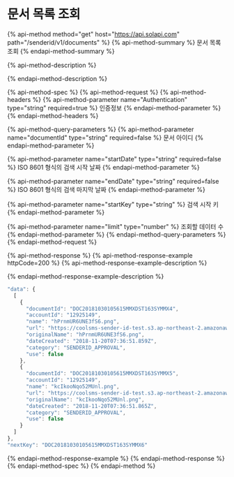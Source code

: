 # 문서 목록 조회

{% api-method method="get" host="https://api.solapi.com" path="/senderid/v1/documents" %}
{% api-method-summary %}
문서 목록 조회
{% endapi-method-summary %}

{% api-method-description %}

{% endapi-method-description %}

{% api-method-spec %}
{% api-method-request %}
{% api-method-headers %}
{% api-method-parameter name="Authentication" type="string" required=true %}
인증정보
{% endapi-method-parameter %}
{% endapi-method-headers %}

{% api-method-query-parameters %}
{% api-method-parameter name="documentId" type="string" required=false %}
문서 아이디
{% endapi-method-parameter %}

{% api-method-parameter name="startDate" type="string" required=false %}
ISO 8601 형식의 검색 시작 날짜
{% endapi-method-parameter %}

{% api-method-parameter name="endDate" type="string" required=false %}
ISO 8601 형식의 검색 마지막 날짜
{% endapi-method-parameter %}

{% api-method-parameter name="startKey" type="string" %}
검색 시작 키
{% endapi-method-parameter %}

{% api-method-parameter name="limit" type="number" %}
조회할 데이터 수
{% endapi-method-parameter %}
{% endapi-method-query-parameters %}
{% endapi-method-request %}

{% api-method-response %}
{% api-method-response-example httpCode=200 %}
{% api-method-response-example-description %}

{% endapi-method-response-example-description %}

```javascript
"data": {
  [
    {
      "documentId": "DOC20181030105615MMXDST163SYMMX4",
      "accountId": "12925149",
      "name": "hPrnmUR6UNE3fS6.png",
      "url": "https://coolsms-sender-id-test.s3.ap-northeast-2.amazonaws.com/temp/hPrnmUR6UNE3fS6.png",
      "originalName": "hPrnmUR6UNE3fS6.png",
      "dateCreated": "2018-11-20T07:36:51.859Z",
      "category": "SENDERID_APPROVAL",
      "use": false
    },
    {
      "documentId": "DOC20181030105615MMXDST163SYMMX5",
      "accountId": "12925149",
      "name": "kcIkooNqo52MUnl.png",
      "url": "https://coolsms-sender-id-test.s3.ap-northeast-2.amazonaws.com/temp/kcIkooNqo52MUnl.png",
      "originalName": "kcIkooNqo52MUnl.png",
      "dateCreated": "2018-11-20T07:36:51.865Z",
      "category": "SENDERID_APPROVAL",
      "use": false
    }
  ]
},
"nextKey": "DOC20181030105615MMXDST163SYMMX6"
```
{% endapi-method-response-example %}
{% endapi-method-response %}
{% endapi-method-spec %}
{% endapi-method %}


